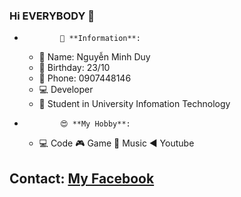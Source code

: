 ### Hi EVERYBODY 👋
*             📝 **Information**:
  * 🧑 Name: Nguyễn Minh Duy
  * 🎂 Birthday: 23/10
  * 📱 Phone: 0907448146
  * 💻 Developer
  * 💼 Student in University Infomation Technology
*             😍 **My Hobby**:
  * 💻 Code  🎮 Game  🎵 Music  ◀ Youtube                                          

## Contact: [My Facebook](https://www.facebook.com/ban2310/)
